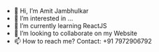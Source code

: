 - 👋 Hi, I’m Amit Jambhulkar
- 👀 I’m interested in ...
- 🌱 I’m currently learning ReactJS
- 💞️ I’m looking to collaborate on my Website
- 📫 How to reach me? Contact: +91 7972906792

<!---
Amitjamb/Amitjamb is a ✨ special ✨ repository because its `README.md` (this file) appears on your GitHub profile.
You can click the Preview link to take a look at your changes.
--->
